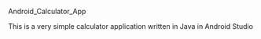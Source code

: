 Android_Calculator_App

This is a very simple calculator application written in Java in Android Studio
